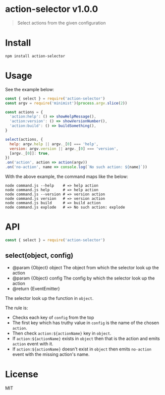 # action-selector v1.0.0

> Select actions from the given configuration

# Install

    npm install action-selector

# Usage

See the example below:

```js
const { select } = require('action-selector')
const argv = require('minimist')(process.argv.slice(2))

const actions = {
  'action:help': () => showHelpMessage(),
  'action:version': () => showVersionNumber(),
  'action:build': () => buildSomething(),
}

select(actions, {
  help: argv.help || argv._[0] === 'help',
  version: argv.version || argv._[0] === 'version',
  [argv._[0]]: true,
})
.on('action', action => action(argv))
.on('no-action', name => console.log(`No such action: ${name}`))
```

With the above example, the command maps like the below:

```
node command.js --help    # => help action
node command.js help      # => help action
node command.js --version # => version action
node command.js version   # => version action
node command.js build     # => build action
node command.js explode   # => No such action: explode
```

# API

```js
const { select } = require('action-selector')
```

## select(object, config)

- @param {Object} object The object from which the selector look up the action
- @param {Object} config The config by which the selector look up the action
- @return {EventEmitter}

The selector look up the function in `object`.

The rule is:
- Checks each key of `config` from the top
- The first key which has truthy value in `config` is the name of the chosen `action`.
- Then check `action:${actionName}` key in `object`.
- If `action:${actionName}` exists in `object` then that is the action and emits `action` event with it.
- If `action:${actionName}` doesn't exist in `object` then emits `no-action` event with the missing action's name.


# License

MIT
